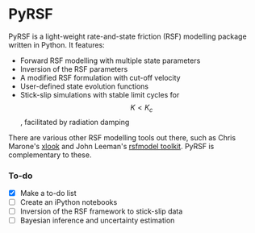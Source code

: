 # PyRSF
PyRSF is a light-weight rate-and-state friction (RSF) modelling package written in Python. It features:

* Forward RSF modelling with multiple state parameters
* Inversion of the RSF parameters
* A modified RSF formulation with cut-off velocity
* User-defined state evolution functions
* Stick-slip simulations with stable limit cycles for $$K < K_c$$, facilitated by radiation damping

There are various other RSF modelling tools out there, such as Chris Marone's [xlook](https://github.com/PennStateRockandSedimentMechanics/xlook) and John Leeman's [rsfmodel toolkit](https://github.com/jrleeman/rsfmodel). PyRSF is complementary to these.

### To-do

- [x] Make a to-do list
- [ ] Create an iPython notebooks
- [ ] Inversion of the RSF framework to stick-slip data
- [ ] Bayesian inference and uncertainty estimation
